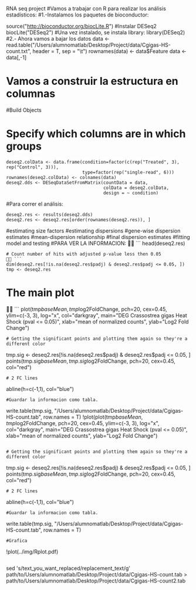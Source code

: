 RNA seq project
#Vamos a trabajar con R para realizar los análisis estadísticos:
#1.-Instalamos los paquetes de bioconductor:

source("http://bioconductor.org/biocLite.R")
#Instalar DESeq2
biocLite("DESeq2")
#Una vez instalado, se instala library:
library(DESeq2)
#2.- Ahora vamos a bajar los datos 
data <- read.table("/Users/alumnomatlab/Desktop/Project/data/Cgigas-HS-count.txt", header = T, sep = "\t")
rownames(data) <- data$Feature
data <- data[,-1]
# Vamos a construir la estructura en columnas 
#Build Objects
# Specify which columns are in which groups
```
deseq2.colData <- data.frame(condition=factor(c(rep("Treated", 3), rep("Control", 3))), 
							 type=factor(rep("single-read", 6)))
rownames(deseq2.colData) <- colnames(data)
deseq2.dds <- DESeqDataSetFromMatrix(countData = data,
									 colData = deseq2.colData, 
									 design = ~ condition)
 ```
#Para correr el análisis:
```deseq2.dds <- DESeq(deseq2.dds)
deseq2.res <- results(deseq2.dds)
deseq2.res <- deseq2.res[order(rownames(deseq2.res)), ] 
 ```
#estimating size factors
#estimating dispersions
#gene-wise dispersion estimates
#mean-dispersion relationship
#final dispersion estimates
#fitting model and testing
#PARA VER LA INFORMACION:
 ```
head(deseq2.res)  
```				 
# Count number of hits with adjusted p-value less then 0.05
 ```
dim(deseq2.res[!is.na(deseq2.res$padj) & deseq2.res$padj <= 0.05, ])
tmp <- deseq2.res
```
# The main plot
 ```
plot(tmp$baseMean, tmp$log2FoldChange, pch=20, cex=0.45, ylim=c(-3, 3), log="x", col="darkgray",
	 main="DEG Crassostrea gigas Heat Shock  (pval <= 0.05)",
	 xlab="mean of normalized counts",
	 ylab="Log2 Fold Change")
```
# Getting the significant points and plotting them again so they're a different color
 ```
 tmp.sig <- deseq2.res[!is.na(deseq2.res$padj) & deseq2.res$padj <= 0.05, ]
points(tmp.sig$baseMean, tmp.sig$log2FoldChange, pch=20, cex=0.45, col="red")
```
# 2 FC lines
 ```
 abline(h=c(-1,1), col="blue")
 ```
#Guardar la informacion como tabla.
 
  ```
  write.table(tmp.sig, "/Users/alumnomatlab/Desktop/Project/data/Cgigas-HS-count.tab", row.names = T)
!plot(plot(tmp$baseMean, tmp$log2FoldChange, pch=20, cex=0.45, ylim=c(-3, 3), log="x", col="darkgray",
	 main="DEG Crassostrea gigas Heat Shock  (pval <= 0.05)",
	 xlab="mean of normalized counts",
	 ylab="Log2 Fold Change")
 ```
 
# Getting the significant points and plotting them again so they're a different color
 
 ```
  tmp.sig <- deseq2.res[!is.na(deseq2.res$padj) & deseq2.res$padj <= 0.05, ]
points(tmp.sig$baseMean, tmp.sig$log2FoldChange, pch=20, cex=0.45, col="red")
```
# 2 FC lines
```
abline(h=c(-1,1), col="blue")
```
#Guardar la informacion como tabla.

```
write.table(tmp.sig, "/Users/alumnomatlab/Desktop/Project/data/Cgigas-HS-count.tab", row.names = T)
```
#Grafica

 ```
 !plot(../img/Rplot.pdf)
```

```
sed 's/text_you_want_replaced/replacement_text/g' path/to/Users/alumnomatlab/Desktop/Project/data/Cgigas-HS-count.tab > path/to/Users/alumnomatlab/Desktop/Project/data/Cgigas-HS-count2.tab
```
